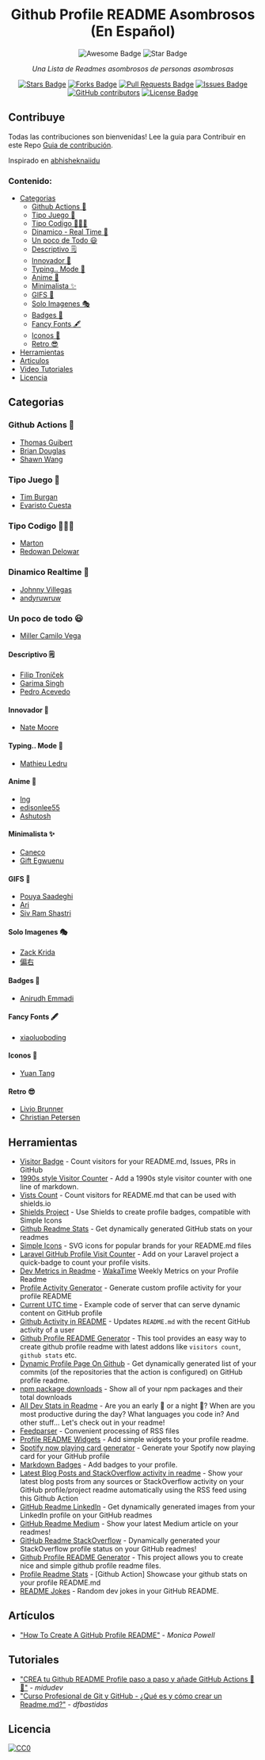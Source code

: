 <h1 align="center">Github Profile README Asombrosos (En Español) </h1>
<div align="center">
<img src="https://cdn.rawgit.com/sindresorhus/awesome/d7305f38d29fed78fa85652e3a63e154dd8e8829/media/badge.svg" alt="Awesome Badge"/>
<!-- <a href="https://zzetao.github.io/awesome-github-profile/"><img src="https://img.shields.io/static/v1?label=&labelColor=505050&message=website&color=%230076D6&style=flat&logo=google-chrome&logoColor=%230076D6" alt="website"/></a> -->
<!-- <img src="http://hits.dwyl.com/abhisheknaiidu/awesome-github-profile-readme.svg" alt="Hits Badge"/> -->
<img src="https://img.shields.io/static/v1?label=%F0%9F%8C%9F&message=If%20Useful&style=style=flat&color=BC4E99" alt="Star Badge"/>


<i>Una Lista de Readmes asombrosos de personas asombrosas</i>

<a href="https://github.com/minoveaz/github-perfil-readme-asombrosos/stargazers"><img src="https://img.shields.io/github/stars/minoveaz/github-perfil-readme-asombrosos" alt="Stars Badge"/></a>
<a href="https://github.com/minoveaz/github-perfil-readme-asombrosos/network/members"><img src="https://img.shields.io/github/forks/minoveaz/github-perfil-readme-asombrosos" alt="Forks Badge"/></a>
<a href="https://github.com/minoveaz/github-perfil-readme-asombrosos/pulls"><img src="https://img.shields.io/github/issues-pr/minoveaz/github-perfil-readme-asombrosos" alt="Pull Requests Badge"/></a>
<a href="https://github.com/minoveaz/github-perfil-readme-asombrosos/issues"><img src="https://img.shields.io/github/issues/minoveaz/github-perfil-readme-asombrosos" alt="Issues Badge"/></a>
<a href="https://github.com/minoveaz/github-perfil-readme-asombrosos/graphs/contributors"><img alt="GitHub contributors" src="https://img.shields.io/github/contributors/minoveaz/github-perfil-readme-asombrosos?color=2b9348"></a>
<a href="https://github.com/minoveaz/github-perfil-readme-asombrosos/blob/master/LICENSE"><img src="https://img.shields.io/github/license/minoveaz/github-perfil-readme-asombrosos?color=2b9348" alt="License Badge"/></a>

</div>

## Contribuye

Todas las contribuciones son bienvenidas!
Lee la guia para Contribuir en este Repo [Guia de contribución](contributing.md).

Inspirado en [abhisheknaiidu](https://github.com/abhisheknaiidu/awesome-github-profile-readme)

### Contenido:
  - [Categorias](#categorias)
      - [Github Actions 🤖](#github-actions-)
      - [Tipo Juego 🚀](#tipo-juego-)
      - [Tipo Codigo  👨🏽‍💻](#tipo-codigo-)
      - [Dinamico - Real Time 💫](#dinamico-real-time-)
      - [Un poco de Todo 😃](#un-poco-de-todo-)
      - [Descriptivo 🗒](#descriptivo-)
      - [Innovador 🤗](#innovador-)
      - [Typing.. Mode 🎰](#typing-mode-)
      - [Anime 👾](#anime-)
      - [Minimalista ✨](#minimalista-)
      - [GIFS 👻](#gifs-)
      - [Solo Imagenes 🎭](#solo-imagenes-)
      - [Badges 🎫](#badges-)
      - [Fancy Fonts 🖋](#fancy-fonts-)
      - [Iconos 🎯](#iconos-)
      - [Retro 😎](#retro-)
  - [Herramientas](#tools)
  - [Articulos](#articulos)
  - [Video Tutoriales](#tutoriales)
  - [Licencia](#Licencia)

## Categorias

### Github Actions 🤖

- [Thomas Guibert](https://github.com/thmsgbrt/thmsgbrt)
- [Brian Douglas](https://github.com/bdougie/bdougie)
- [Shawn Wang](https://github.com/sw-yx/sw-yx)

### Tipo Juego 🚀

- [Tim Burgan](https://github.com/timburgan/timburgan)
- [Evaristo Cuesta](https://github.com/evaristocuesta/evaristocuesta)

### Tipo Codigo 👨🏽‍💻

- [Marton](https://github.com/martonlederer/martonlederer)
- [Redowan Delowar](https://github.com/rednafi/rednafi)

### Dinamico  Realtime 💫

- [Johnny Villegas](https://github.com/C9-LinkRs/C9-LinkRs)
- [andyruwruw](https://github.com/andyruwruw/andyruwruw)

### Un poco de todo 😃

- [Miller Camilo Vega](https://github.com/minoveaz/minoveaz)

#### Descriptivo 🗒

- [Filip Troníček](https://github.com/filiptronicek/filiptronicek)
- [Garima Singh](https://github.com/garimasingh128/garimasingh128)
- [Pedro Acevedo](https://github.com/PedroAcevedo/PedroAcevedo)

#### Innovador 🤗

- [Nate Moore](https://github.com/natemoo-re/natemoo-re)

#### Typing.. Mode 🎰

- [Mathieu Ledru](https://github.com/matyo91/matyo91)

#### Anime 👾

- [Ing](https://github.com/innng/innng)
- [edisonlee55](https://github.com/edisonlee55/edisonlee55)
- [Ashutosh](https://github.com/Xx-Ashutosh-xX/Xx-Ashutosh-xX)

#### Minimalista ✨

- [Caneco](https://github.com/caneco/)
- [Gift Egwuenu](https://github.com/lauragift21/lauragift21)

#### GIFS 👻

- [Pouya Saadeghi](https://github.com/saadeghi/saadeghi)
- [Ari](https://github.com/ari-hacks/ari-hacks)
- [Siv Ram Shastri](https://github.com/Prince-Shivaram/Prince-Shivaram)

#### Solo Imagenes 🎭

- [Zack Krida](https://github.com/zackkrida/zackkrida)
- [偏右](https://github.com/afc163/afc163)

#### Badges 🎫

- [Anirudh Emmadi](https://github.com/aemmadi/aemmadi)

#### Fancy Fonts 🖋

- [xiaoluoboding](https://github.com/xiaoluoboding/xiaoluoboding)

#### Iconos 🎯

- [Yuan Tang](https://github.com/terrytangyuan/terrytangyuan)

#### Retro 😎

- [Livio Brunner](https://github.com/BrunnerLivio/BrunnerLivio)
- [Christian Petersen](https://github.com/fnky/fnky)

## Herramientas

- [Visitor Badge](https://visitor-badge.glitch.me/#docs) - Count visitors for your README.md, Issues, PRs in GitHub
- [1990s style Visitor Counter](https://twitter.com/ryanlanciaux/status/1283755637126705152) - Add a 1990s style visitor counter with one line of markdown.
- [Vists Count](https://pufler.dev/git-badges/) - Count visitors for README.md that can be used with shields.io
- [Shields Project](https://shields.io/) - Use Shields to create profile badges, compatible with Simple Icons
- [Github Readme Stats](https://github.com/anuraghazra/github-readme-stats) - Get dynamically generated GitHub stats on your readmes
- [Simple Icons](https://github.com/simple-icons/simple-icons#cdn-usage) -  SVG icons for popular brands for your README.md files
- [Laravel GitHub Profile Visit Counter](https://github.com/caneco/laravel-github-profile-view-counter) - Add on your Laravel project a quick-badge to count your profile visits.
- [Dev Metrics in Readme](https://github.com/athul/waka-readme) - [WakaTime](https://wakatime.com/) Weekly Metrics on your Profile Readme
- [Profile Activity Generator](https://github.com/omidnikrah/profile-activity-generator) - Generate custom profile activity for your profile README
- [Current UTC time](https://github.com/jojoee/jojoee) - Example code of server that can serve dynamic content on GitHub profile
- [Github Activity in README](https://github.com/jamesgeorge007/github-activity-readme) - Updates `README.md` with the recent GitHub activity of a user
- [Github Profile README Generator](https://github.com/rahuldkjain/github-profile-readme-generator) - This tool provides an easy way to create github profile readme with latest addons like `visitors count`, `github stats` etc.
- [Dynamic Profile Page On Github](https://github.com/umutphp/github-action-dynamic-profile-page) - Get dynamically generated list of your commits (of the repositories that the action is configured) on GitHub profile readme.
- [npm package downloads](https://github.com/maddhruv/github-readme-npm-downloads) - Show all of your npm packages and their total downloads
- [All Dev Stats in Readme](https://github.com/anmol098/waka-readme-stats) - Are you an early 🐤 or a night 🦉? When are you most productive during the day? What languages you code in? And other stuff... Let's check out in your readme!
- [Feedparser](https://pythonhosted.org/feedparser/) - Convenient processing of RSS files
- [Profile README Widgets](https://github.com/marketplace/actions/profile-readme) - Add simple widgets to your profile readme.
- [Spotify now playing card generator](https://github.com/kittinan/spotify-github-profile) - Generate your Spotify now playing card for your GitHub profile
- [Markdown Badges](https://github.com/Ileriayo/markdown-badges) - Add badges to your profile.
- [Latest Blog Posts and StackOverflow activity in readme](https://github.com/gautamkrishnar/blog-post-workflow) - Show your latest blog posts from any sources or StackOverflow activity on your GitHub profile/project readme automatically using the RSS feed using this Github Action
- [GitHub Readme LinkedIn](https://github.com/soroushchehresa/github-readme-linkedin) - Get dynamically generated images from your LinkedIn profile on your GitHub readmes
- [GitHub Readme Medium](https://github.com/omidnikrah/github-readme-medium) - Show your latest Medium article on your readmes!
- [GitHub Readme StackOverflow](https://github.com/omidnikrah/github-readme-stackoverflow) - Dynamically generated your StackOverflow profile status on your GitHub readmes!
- [Github Profile README Generator](https://github.com/arturssmirnovs/github-profile-readme-generator) - This project allows you to create nice and simple github profile readme files.
- [Profile Readme Stats](https://github.com/marketplace/actions/profile-readme-stats) - [Github Action] Showcase your github stats on your profile README.md
- [README Jokes](https://github.com/ABSphreak/readme-jokes) - Random dev jokes in your GitHub README.

## Artículos

- ["How To Create A GitHub Profile README"](https://www.aboutmonica.com/blog/how-to-create-a-github-profile-readme) - *Monica Powell*

## Tutoriales

- ["CREA tu Github README Profile paso a paso y añade GitHub Actions 🐙😺"](https://youtu.be/1eEnboVooiY) - *midudev*
- ["Curso Profesional de Git y GitHub - ¿Qué es y cómo crear un Readme.md?"](https://www.youtube.com/watch?v=yNs1CJK1aJs) - *dfbastidas*

## Licencia

[![CC0](https://licensebuttons.net/p/zero/1.0/88x31.png)](https://creativecommons.org/publicdomain/zero/1.0/)
